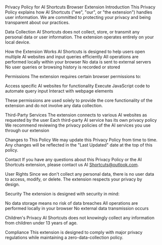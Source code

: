 Privacy Policy for AI Shortcuts Browser Extension
Introduction
This Privacy Policy explains how AI Shortcuts ("we", "our", or "the extension") handles user information. We are committed to protecting your privacy and being transparent about our practices.

Data Collection
AI Shortcuts does not collect, store, or transmit any personal data or user information. The extension operates entirely on your local device.

How the Extension Works
AI Shortcuts is designed to help users open multiple AI websites and input queries efficiently All operations are performed locally within your browser No data is sent to external servers No user queries or browsing history is recorded or stored

Permissions
The extension requires certain browser permissions to:

Access specific AI websites for functionality Execute JavaScript code to automate query input Interact with webpage elements

These permissions are used solely to provide the core functionality of the extension and do not involve any data collection.

Third-Party Services
The extension connects to various AI websites as requested by the user Each third-party AI service has its own privacy policy We recommend reviewing the privacy policies of the AI services you use through our extension

Changes to This Policy
We may update this Privacy Policy from time to time. Any changes will be reflected in the "Last Updated" date at the top of this policy.

Contact
If you have any questions about this Privacy Policy or the AI Shortcuts extension, please contact us AI Shortcuts@outlook.com.

User Rights
Since we don't collect any personal data, there is no user data to access, modify, or delete. The extension respects your privacy by design.

Security
The extension is designed with security in mind:

No data storage means no risk of data breaches All operations are performed locally in your browser No external data transmission occurs

Children's Privacy
AI Shortcuts does not knowingly collect any information from children under 13 years of age.

Compliance
This extension is designed to comply with major privacy regulations while maintaining a zero-data-collection policy.
